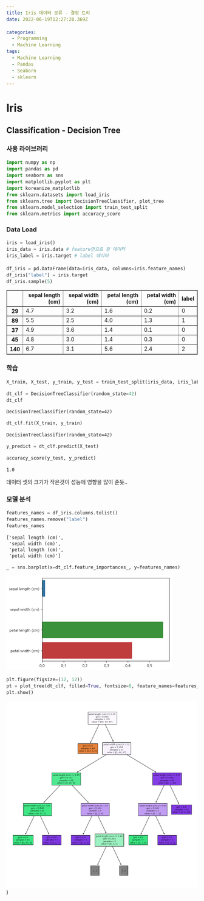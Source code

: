 ```yaml
---
title: Iris 데이터 분류 - 결정 트리
date: 2022-06-19T12:27:28.369Z

categories:
  - Programming
  - Machine Learning
tags:
  - Machine Learning
  - Pandas
  - Seaborn
  - sklearn
---
```


# Iris
## Classification - Decision Tree
### 사용 라이브러리


```python
import numpy as np
import pandas as pd
import seaborn as sns
import matplotlib.pyplot as plt
import koreanize_matplotlib
from sklearn.datasets import load_iris
from sklearn.tree import DecisionTreeClassifier, plot_tree
from sklearn.model_selection import train_test_split
from sklearn.metrics import accuracy_score
```

### Data Load


```python
iris = load_iris()
iris_data = iris.data # feature만으로 된 데이터
iris_label = iris.target # label 데이터

df_iris = pd.DataFrame(data=iris_data, columns=iris.feature_names)
df_iris["label"] = iris.target
df_iris.sample(5)
```




<div>
<style scoped>
    .dataframe tbody tr th:only-of-type {
        vertical-align: middle;
    }

    .dataframe tbody tr th {
        vertical-align: top;
    }

    .dataframe thead th {
        text-align: right;
    }
</style>
<table border="1" class="dataframe">
  <thead>
    <tr style="text-align: right;">
      <th></th>
      <th>sepal length (cm)</th>
      <th>sepal width (cm)</th>
      <th>petal length (cm)</th>
      <th>petal width (cm)</th>
      <th>label</th>
    </tr>
  </thead>
  <tbody>
    <tr>
      <th>29</th>
      <td>4.7</td>
      <td>3.2</td>
      <td>1.6</td>
      <td>0.2</td>
      <td>0</td>
    </tr>
    <tr>
      <th>89</th>
      <td>5.5</td>
      <td>2.5</td>
      <td>4.0</td>
      <td>1.3</td>
      <td>1</td>
    </tr>
    <tr>
      <th>37</th>
      <td>4.9</td>
      <td>3.6</td>
      <td>1.4</td>
      <td>0.1</td>
      <td>0</td>
    </tr>
    <tr>
      <th>45</th>
      <td>4.8</td>
      <td>3.0</td>
      <td>1.4</td>
      <td>0.3</td>
      <td>0</td>
    </tr>
    <tr>
      <th>140</th>
      <td>6.7</td>
      <td>3.1</td>
      <td>5.6</td>
      <td>2.4</td>
      <td>2</td>
    </tr>
  </tbody>
</table>
</div>



### 학습


```python
X_train, X_test, y_train, y_test = train_test_split(iris_data, iris_label, test_size=0.1, random_state=42)
```


```python
dt_clf = DecisionTreeClassifier(random_state=42)
dt_clf
```




    DecisionTreeClassifier(random_state=42)




```python
dt_clf.fit(X_train, y_train)
```




    DecisionTreeClassifier(random_state=42)




```python
y_predict = dt_clf.predict(X_test)
```


```python
accuracy_score(y_test, y_predict)
```




    1.0



데이터 셋의 크기가 작은것이 성능에 영향을 많이 준듯..

### 모델 분석


```python
features_names = df_iris.columns.tolist()
features_names.remove("label")
features_names
```




    ['sepal length (cm)',
     'sepal width (cm)',
     'petal length (cm)',
     'petal width (cm)']




```python
_ = sns.barplot(x=dt_clf.feature_importances_, y=features_names)
```


    
![png](https://github.com/nuyhc/github.io.archives/blob/main/iris_classification_Decision_Tree_files/iris_classification_Decision_Tree_12_0.png?raw=true)
    



```python
plt.figure(figsize=(12, 12))
pt = plot_tree(dt_clf, filled=True, fontsize=8, feature_names=features_names, max_depth=4)
plt.show()
```


    
![png](https://github.com/nuyhc/github.io.archives/blob/main/iris_classification_Decision_Tree_files/iris_classification_Decision_Tree_13_0.png?raw=true))
    


